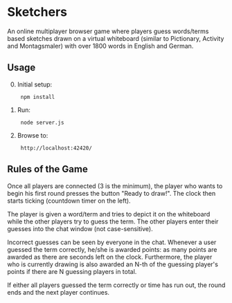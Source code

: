 # Sketchers #

An online multiplayer browser game where players guess words/terms based sketches drawn on a virtual whiteboard (similar to Pictionary, Activity and Montagsmaler) with over 1800 words in English and German. 

## Usage ##

0. Initial setup:

        npm install

1. Run:

		node server.js

2. Browse to:

		http://localhost:42420/


## Rules of the Game ##

Once all players are connected (3 is the minimum), the player who wants to begin his first round presses the button "Ready to draw!". The clock then starts ticking (countdown timer on the left).

The player is given a word/term and tries to depict it on the whiteboard while the other players try to guess the term. 
The other players enter their guesses into the chat window (not case-sensitive).

Incorrect guesses can be seen by everyone in the chat. Whenever a user guessed the term correctly, he/she is awarded points: as many points are awarded as there
are seconds left on the clock. Furthermore, the player who is currently drawing is also awarded an N-th of the guessing player's points if 
there are N guessing players in total. 

If either all players guessed the term correctly or time has run out, the round ends and the next player continues.   

